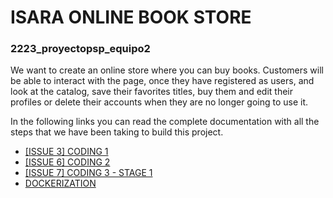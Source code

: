# ISARA ONLINE BOOK STORE

### 2223_proyectopsp_equipo2

We want to create an online store where you can buy books. Customers will be able to interact with the page, once they have registered as users, and look at the catalog, save their favorites titles, buy them and edit their profiles or delete their accounts when they are no longer going to use it.

In the following links you can read the complete documentation with all the steps that we have been taking to build this project.

- [[ISSUE 3] CODING 1](https://github.com/info-iesvi/2223_proyectopsp-equipo2/blob/main/documentation/coding1.md)
- [[ISSUE 6] CODING 2](https://github.com/info-iesvi/2223_proyectopsp-equipo2/blob/main/documentation/coding2.md)
- [[ISSUE 7] CODING 3 - STAGE 1](https://github.com/info-iesvi/2223_proyectopsp-equipo2/blob/main/documentation/coding3-stage1.md)
- [DOCKERIZATION](https://github.com/info-iesvi/2223_proyectopsp-equipo2/blob/main/documentation/dockerization.md)
